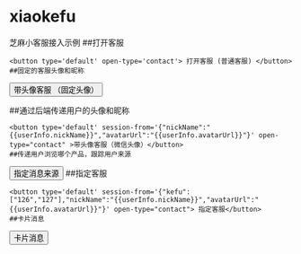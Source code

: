 # xiaokefu
芝麻小客服接入示例
##打开客服
```
<button type='default' open-type='contact'> 打开客服 (普通客服) </button>
##固定的客服头像和昵称
``` 
<button type='default' session-from='{"nickName":"赵丽颖","avatarUrl":"https://ss0.baidu.com/6ONWsjip0QIZ8tyhnq/it/u=956547549,964120469&fm=58"}' open-type="contact"> 带头像客服 （固定头像）</button>

##通过后端传递用户的头像和昵称
```
<button type='default' session-from='{"nickName":"{{userInfo.nickName}}","avatarUrl":"{{userInfo.avatarUrl}}"}' open-type="contact" >带头像客服（微信头像）</button>
##传递用户浏览哪个产品，跟踪用户来源
```
<button type='default' session-from='{"source":"产品BBBB","nickName":"{{userInfo.nickName}}","avatarUrl":"{{userInfo.avatarUrl}}"}' open-type="contact" >指定消息来源</button>
##指定客服
```
<button type='default' session-from='{"kefu":["126","127"],"nickName":"{{userInfo.nickName}}","avatarUrl":"{{userInfo.avatarUrl}}"}' open-type="contact"> 指定客服</button>
##卡片消息
```
<button open-type='contact' send-message-title="会话内消息卡片" send-message-path="/pages/index/index" send-message-img="https://imgsa.baidu.com/baike/pic/item/562c11dfa9ec8a13918d4ed4fb03918fa0ecc06b.jpg" show-message-card="true">卡片消息</button>
